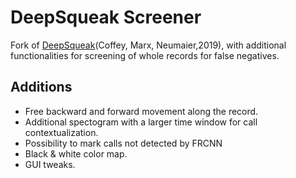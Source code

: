 # DeepSqueak Screener

Fork of [DeepSqueak](https://github.com/DrCoffey/DeepSqueak)(Coffey, Marx, Neumaier,2019), with additional functionalities for  screening of whole records for false negatives.

## Additions
- Free backward and forward movement along the record.
- Additional spectogram with a larger time window for call contextualization.
- Possibility to mark calls not detected by FRCNN
- Black & white color map.
- GUI tweaks.

